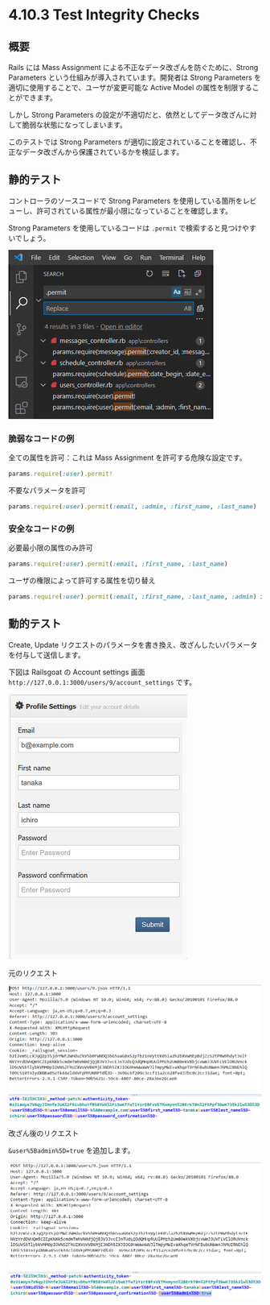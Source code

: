 # 4.10.3 Test Integrity Checks

## 概要

Rails には Mass Assignment による不正なデータ改ざんを防ぐために、Strong Parameters という仕組みが導入されています。開発者は Strong Parameters を適切に使用することで、ユーザが変更可能な Active Model の属性を制限することができます。

しかし Strong Parameters の設定が不適切だと、依然としてデータ改ざんに対して脆弱な状態になってしまいます。

このテストでは Strong Parameters が適切に設定されていることを確認し、不正なデータ改ざんから保護されているかを検証します。

## 静的テスト

コントローラのソースコードで Strong Parameters を使用している箇所をレビューし、許可されている属性が最小限になっていることを確認します。

Strong Parameters を使用しているコードは `.permit` で検索すると見つけやすいでしょう。

![](images/2021-05-20-21-45-56.png)

### 脆弱なコードの例

全ての属性を許可：これは Mass Assignment を許可する危険な設定です。

```ruby
params.require(:user).permit!
```

不要なパラメータを許可

```ruby
params.require(:user).permit(:email, :admin, :first_name, :last_name)
```

### 安全なコードの例

必要最小限の属性のみ許可

```ruby
params.require(:user).permit(:email, :first_name, :last_name)
```

ユーザの権限によって許可する属性を切り替え

```ruby
params.require(:user).permit(:email, :first_name, :last_name, :admin) if user.admin
```
## 動的テスト

Create, Update リクエストのパラメータを書き換え、改ざんしたいパラメータを付与して送信します。

下図は Railsgoat の Account settings 画面 `http://127.0.0.1:3000/users/9/account_settings` です。

![](images/2021-05-20-22-05-48.png)

元のリクエスト

![](images/2021-05-20-22-09-04.png)

改ざん後のリクエスト

`&user%5Badmin%5D=true` を追加します。

![](images/2021-05-20-22-09-27.png)